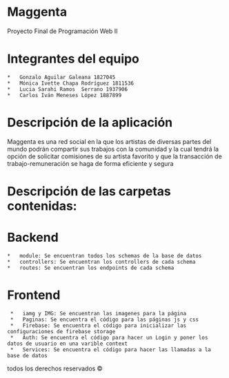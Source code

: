 # Maggenta
Proyecto Final de Programación Web II

# Integrantes del equipo
    *   Gonzalo Aguilar Galeana 1827045 
    *   Mónica Ivette Chapa Rodríguez 1811536
    *   Lucia Sarahi Ramos  Serrano 1937906
    *   Carlos Iván Meneses López 1887899

# Descripción de la aplicación
Maggenta es una red social en la que los artistas de diversas partes del 
mundo podrán compartir sus trabajos con la comunidad y la cual 
tendrá la opción de solicitar comisiones de su artista favorito y que la 
transacción de trabajo-remuneración se haga de forma eficiente y 
segura

# Descripción de las carpetas contenidas:
# Backend
    *   module: Se encuentran todos los schemas de la base de datos
    *   controllers: Se encuentran los controllers de cada schema
    *   routes: Se encuentran los endpoints de cada schema

# Frontend
     *   iamg y IMG: Se encuentran las imagenes para la página
     *   Paginas: Se encuentra el código para las páginas js y css
     *   Firebase: Se encuentra el código para inicializar las configuraciones de firebase storage
     *   Auth: Se encuentra el código para hacer un Login y poner los datos de usuario en una varible context
     *   Services: Se encuentra el código para hacer las llamadas a la base de datos
     

todos los derechos reservados ©
